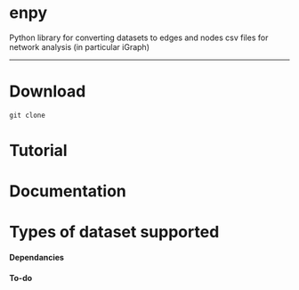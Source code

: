 # enpy

Python library for converting datasets to edges and nodes csv files for network analysis (in particular iGraph)

----

# Download

`git clone`

# Tutorial

# Documentation

# Types of dataset supported

#### Dependancies

#### To-do
